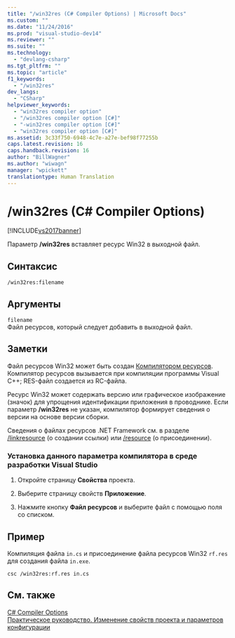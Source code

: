 ```yaml
---
title: "/win32res (C# Compiler Options) | Microsoft Docs"
ms.custom: ""
ms.date: "11/24/2016"
ms.prod: "visual-studio-dev14"
ms.reviewer: ""
ms.suite: ""
ms.technology: 
  - "devlang-csharp"
ms.tgt_pltfrm: ""
ms.topic: "article"
f1_keywords: 
  - "/win32res"
dev_langs: 
  - "CSharp"
helpviewer_keywords: 
  - "win32res compiler option"
  - "/win32res compiler option [C#]"
  - "-win32res compiler option [C#]"
  - "win32res compiler option [C#]"
ms.assetid: 3c33f750-6948-4c7e-a27e-bef98f77255b
caps.latest.revision: 16
caps.handback.revision: 16
author: "BillWagner"
ms.author: "wiwagn"
manager: "wpickett"
translationtype: Human Translation
---
```

# /win32res (C# Compiler Options)
[!INCLUDE[vs2017banner](../../../csharp/includes/vs2017banner.md)]

Параметр **\/win32res** вставляет ресурс Win32 в выходной файл.  
  
## Синтаксис  
  
```  
/win32res:filename  
```  
  
## Аргументы  
 `filename`  
 Файл ресурсов, который следует добавить в выходной файл.  
  
## Заметки  
 Файл ресурсов Win32 может быть создан [Компилятором ресурсов](http://go.microsoft.com/fwlink/?LinkId=148370).  Компилятор ресурсов вызывается при компиляции программы Visual C\+\+; RES\-файл создается из RC\-файла.  
  
 Ресурс Win32 может содержать версию или графическое изображение \(значок\) для упрощения идентификации приложения в проводнике.  Если параметр **\/win32res** не указан, компилятор формирует сведения о версии на основе версии сборки.  
  
 Сведения о файлах ресурсов .NET Framework см. в разделе [\/linkresource](../../../csharp/language-reference/compiler-options/linkresource-compiler-option.md) \(о создании ссылки\) или [\/resource](../../../csharp/language-reference/compiler-options/resource-compiler-option.md) \(о присоединении\).  
  
### Установка данного параметра компилятора в среде разработки Visual Studio  
  
1.  Откройте страницу **Свойства** проекта.  
  
2.  Выберите страницу свойств **Приложение**.  
  
3.  Нажмите кнопку **Файл ресурсов** и выберите файл с помощью поля со списком.  
  
## Пример  
 Компиляция файла `in.cs` и присоединение файла ресурсов Win32 `rf.res` для создания файла `in.exe`.  
  
```  
csc /win32res:rf.res in.cs  
```  
  
## См. также  
 [C\# Compiler Options](../../../csharp/language-reference/compiler-options/index.md)   
 [Практическое руководство. Изменение свойств проекта и параметров конфигурации](http://msdn.microsoft.com/ru-ru/e7184bc5-2f2b-4b4f-aa9a-3ecfcbc48b67)